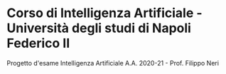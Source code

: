 # Corso di Intelligenza Artificiale - Università degli studi di Napoli Federico II

Progetto d'esame Intelligenza Artificiale A.A. 2020-21 - Prof. Filippo Neri
